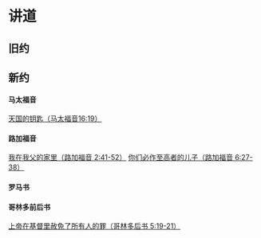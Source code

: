 # 讲道
## 旧约
## 新约
#### 马太福音
   [天国的钥匙（马太福音16:19）](Matthew1619)
   
#### 路加福音
   [我在我父的家里（路加福音 2:41-52）](luke0241)
   [你们必作至高者的儿子（路加福音 6:27-38）](luke0627)

#### 罗马书

#### 哥林多前后书
   [上帝在基督里赦免了所有人的罪（哥林多后书 5:19-21）](2Corinthians051921)

